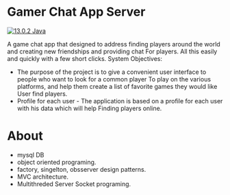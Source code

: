 # Gamer Chat App Server

[![13.0.2 Java](https://img.shields.io/badge/Java-13.0.2-blue.svg)](https://opensource.org/licenses/)


A game chat app that designed to address finding players around the world and creating new friendships and providing chat
For players. All this easily and quickly with a few short clicks.
System Objectives:
* The purpose of the project is to give a convenient user interface to people who want to look for a common player
To play on the various platforms, and help them create a list of favorite games they would like
User find players.
* Profile for each user - The application is based on a profile for each user with his data which will help
Finding players online.

# About

* mysql DB
* object oriented programing.
* factory, singelton, obsserver design patterns.
* MVC architecture.
* Multithreded Server Socket programing.



